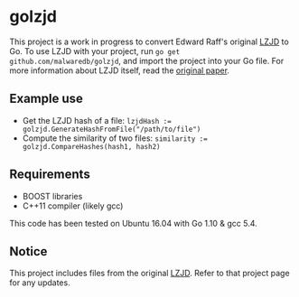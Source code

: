 # golzjd

This project is a work in progress to convert Edward Raff's original [LZJD](https://github.com/EdwardRaff/LZJD) to Go. To use LZJD with your project, run `go get github.com/malwaredb/golzjd`, and import the project into your Go file. For more information about LZJD itself, read the [original paper](https://arxiv.org/abs/1708.03346).

## Example use

* Get the LZJD hash of a file: `lzjdHash := golzjd.GenerateHashFromFile("/path/to/file")`
* Compute the similarity of two files: `similarity := golzjd.CompareHashes(hash1, hash2)`

## Requirements

* BOOST libraries
* C++11 compiler (likely gcc)

This code has been tested on Ubuntu 16.04 with Go 1.10 & gcc 5.4.

## Notice

This project includes files from the original [LZJD](https://github.com/EdwardRaff/LZJD). Refer to that project page for any updates.